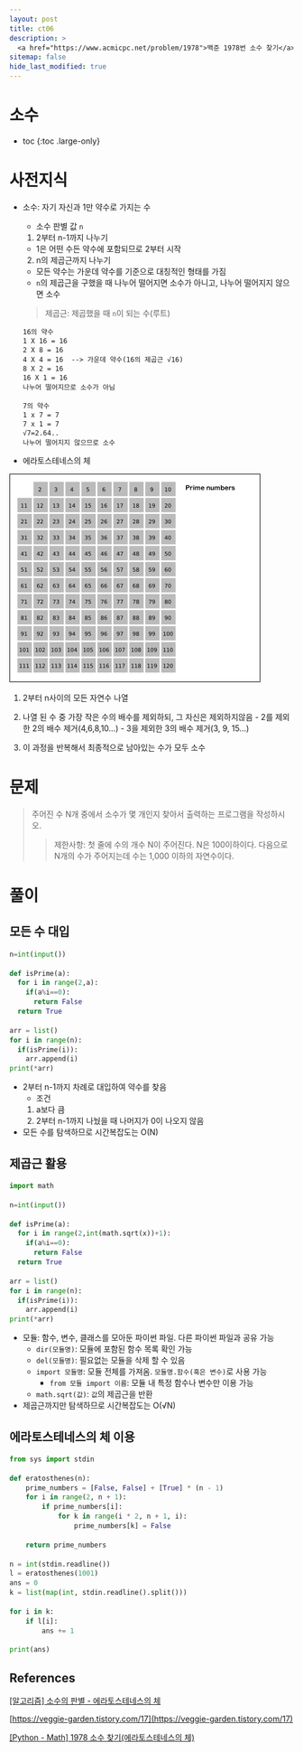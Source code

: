 ```yaml
---
layout: post
title: ct06
description: >
  <a href="https://www.acmicpc.net/problem/1978">백준 1978번 소수 찾기</a><br>
sitemap: false
hide_last_modified: true
---
```

# 소수

* toc
{:toc .large-only}

# 사전지식

- 소수: 자기 자신과 1만 약수로 가지는 수
  - 소수 판별 값 ```n```
  1. 2부터 n-1까지 나누기
    - 1은 어떤 수든 약수에 포함되므로 2부터 시작

  2. n의 제곱근까지 나누기
    - 모든 약수는 가운데 약수를 기준으로 대칭적인 형태를 가짐
    - ```n```의 제곱근을 구했을 때 나누어 떨어지면 소수가 아니고, 나누어 떨어지지 않으면 소수
  > 제곱근: 제곱했을 때 ```n```이 되는 수(루트)
  

  ```
  16의 약수
  1 X 16 = 16
  2 X 8 = 16
  4 X 4 = 16  --> 가운데 약수(16의 제곱근 √16)
  8 X 2 = 16
  16 X 1 = 16
  나누어 떨어지므로 소수가 아님

  7의 약수
  1 x 7 = 7
  7 x 1 = 7
  √7=2.64..
  나누어 떨어지지 않으므로 소수
  ```

- 에라토스테네스의 체

![](/assets/img/ct/Sieve_of_Eratosthenes_animation.gif)

  1. 2부터 n사이의 모든 자연수 나열

  2. 나열 된 수 중 가장 작은 수의 배수를 제외하되, 그 자신은 제외하지않음
    - 2를 제외한 2의 배수 제거(4,6,8,10...)
    - 3을 제외한 3의 배수 제거(3, 9, 15...)
  
  3. 이 과정을 반복해서 최종적으로 남아있는 수가 모두 소수

# 문제

>주어진 수 N개 중에서 소수가 몇 개인지 찾아서 출력하는 프로그램을 작성하시오.
>> 제한사항: 첫 줄에 수의 개수 N이 주어진다. N은 100이하이다. 다음으로 N개의 수가 주어지는데 수는 1,000 이하의 자연수이다.

# 풀이

## 모든 수 대입

```python
n=int(input())

def isPrime(a):
  for i in range(2,a):
    if(a%i==0):
      return False
  return True

arr = list()
for i in range(n):
  if(isPrime(i)):
    arr.append(i)
print(*arr)
```

- 2부터 n-1까지 차례로 대입하여 약수를 찾음
  - 조건
  1. a보다 큼
  2. 2부터 n-1까지 나눴을 때 나머지가 0이 나오지 않음
- 모든 수를 탐색하므로 시간복잡도는 O(N)

## 제곱근 활용

```python
import math

n=int(input())

def isPrime(a):
  for i in range(2,int(math.sqrt(x))+1):
    if(a%i==0):
      return False
  return True

arr = list()
for i in range(n):
  if(isPrime(i)):
    arr.append(i)
print(*arr)
```

- 모듈: 함수, 변수, 클래스를 모아둔 파이썬 파일. 다른 파이썬 파일과 공유 가능
  - ```dir(모듈명)```: 모듈에 포함된 함수 목록 확인 가능
  - ```del(모듈명)```: 필요없는 모듈을 삭제 할 수 있음
  - ```import 모듈명```: 모듈 전체를 가져옴. ```모듈명.함수(혹은 변수)```로 사용 가능
    - ```from 모듈 import 이름```: 모듈 내 특정 함수나 변수만 이용 가능
  - ```math.sqrt(값)```: ```값```의 제곱근을 반환
- 제곱근까지만 탐색하므로 시간복잡도는 O(√N)

## 에라토스테네스의 체 이용

```python
from sys import stdin

def eratosthenes(n):
    prime_numbers = [False, False] + [True] * (n - 1)
    for i in range(2, n + 1):
        if prime_numbers[i]:
            for k in range(i * 2, n + 1, i):
                prime_numbers[k] = False

    return prime_numbers

n = int(stdin.readline())
l = eratosthenes(1001)
ans = 0
k = list(map(int, stdin.readline().split()))

for i in k:
    if l[i]:
        ans += 1

print(ans)
```

## References
[[알고리즘] 소수의 판별 - 에라토스테네스의 체](https://velog.io/@changhee09/%EC%95%8C%EA%B3%A0%EB%A6%AC%EC%A6%98-%EC%86%8C%EC%88%98%EC%9D%98-%ED%8C%90%EB%B3%84-%EC%97%90%EB%9D%BC%ED%86%A0%EC%8A%A4%ED%85%8C%EB%84%A4%EC%8A%A4%EC%9D%98-%EC%B2%B4)

[https://veggie-garden.tistory.com/17](https://veggie-garden.tistory.com/17)

[[Python - Math] 1978 소수 찾기(에라토스테네스의 체)](https://dev-scratch.tistory.com/41)